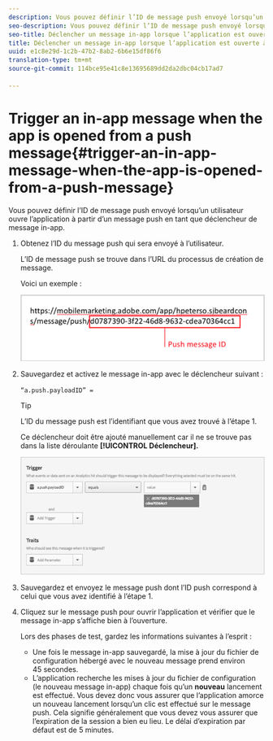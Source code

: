 ```yaml
---
description: Vous pouvez définir l’ID de message push envoyé lorsqu’un utilisateur ouvre l’application à partir d’un message push en tant que déclencheur de message in-app.
seo-description: Vous pouvez définir l’ID de message push envoyé lorsqu’un utilisateur ouvre l’application à partir d’un message push en tant que déclencheur de message in-app.
seo-title: Déclencher un message in-app lorsque l’application est ouverte à partir d’un message push
title: Déclencher un message in-app lorsque l’application est ouverte à partir d’un message push
uuid: e1c8e29d-1c2b-47b2-8ab2-6b6e15df86f6
translation-type: tm+mt
source-git-commit: 114bce95e41c8e13695689dd2da2dbc04cb17ad7

---
```



# Trigger an in-app message when the app is opened from a push message{#trigger-an-in-app-message-when-the-app-is-opened-from-a-push-message}

Vous pouvez définir l’ID de message push envoyé lorsqu’un utilisateur ouvre l’application à partir d’un message push en tant que déclencheur de message in-app.

1. Obtenez l’ID du message push qui sera envoyé à l’utilisateur.

   L’ID de message push se trouve dans l’URL du processus de création de message.

   Voici un exemple :

   ![](assets/brandon_task1.png)

1. Sauvegardez et activez le message in-app avec le déclencheur suivant : 

   `“a.push.payloadID” =`

   >[!TIP]
   >
   >L’ID du message push est l’identifiant que vous avez trouvé à l’étape 1.

   Ce déclencheur doit être ajouté manuellement car il ne se trouve pas dans la liste déroulante **[!UICONTROL Déclencheur].**

   ![](assets/brandon_task2.png)

1. Sauvegardez et envoyez le message push dont l’ID push correspond à celui que vous avez identifié à l’étape 1.
1. Cliquez sur le message push pour ouvrir l’application et vérifier que le message in-app s’affiche bien à l’ouverture.

   Lors des phases de test, gardez les informations suivantes à l’esprit :

   * Une fois le message in-app sauvegardé, la mise à jour du fichier de configuration hébergé avec le nouveau message prend environ 45 secondes.
   * L’application recherche les mises à jour du fichier de configuration (le nouveau message in-app) chaque fois qu’un **nouveau** lancement est effectué. Vous devez donc vous assurer que l’application amorce un nouveau lancement lorsqu’un clic est effectué sur le message push.
   Cela signifie généralement que vous devez vous assurer que l’expiration de la session a bien eu lieu. Le délai d’expiration par défaut est de 5 minutes.

